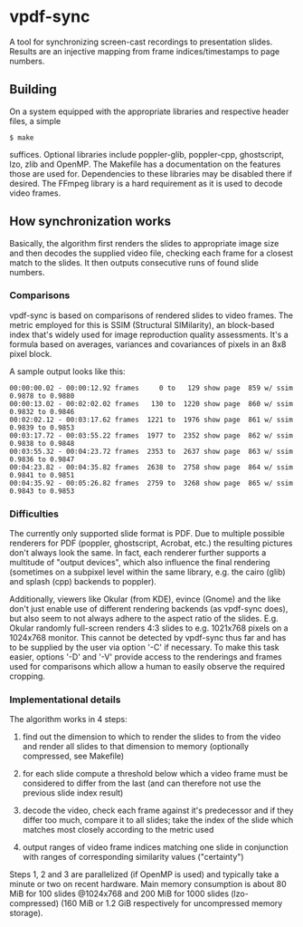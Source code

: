 # vpdf-sync
A tool for synchronizing screen-cast recordings to presentation slides.
Results are an injective mapping from frame indices/timestamps to page numbers.

## Building
On a system equipped with the appropriate libraries and respective header files,
a simple

	$ make

suffices. Optional libraries include poppler-glib, poppler-cpp, ghostscript, lzo,
zlib and OpenMP. The Makefile has a documentation on the features those are used
for. Dependencies to these libraries may be disabled there if desired. The FFmpeg
library is a hard requirement as it is used to decode video frames.

## How synchronization works
Basically, the algorithm first renders the slides to appropriate image size and
then decodes the supplied video file, checking each frame for a closest match to
the slides. It then outputs consecutive runs of found slide numbers.

### Comparisons
vpdf-sync is based on comparisons of rendered slides to video frames. The metric
employed for this is SSIM (Structural SIMilarity), an block-based index that's
widely used for image reproduction quality assessments. It's a formula based on
averages, variances and covariances of pixels in an 8x8 pixel block.

A sample output looks like this:

	00:00:00.02 - 00:00:12.92 frames     0 to   129 show page  859 w/ ssim 0.9878 to 0.9880
	00:00:13.02 - 00:02:02.02 frames   130 to  1220 show page  860 w/ ssim 0.9832 to 0.9846
	00:02:02.12 - 00:03:17.62 frames  1221 to  1976 show page  861 w/ ssim 0.9839 to 0.9853
	00:03:17.72 - 00:03:55.22 frames  1977 to  2352 show page  862 w/ ssim 0.9838 to 0.9848
	00:03:55.32 - 00:04:23.72 frames  2353 to  2637 show page  863 w/ ssim 0.9836 to 0.9847
	00:04:23.82 - 00:04:35.82 frames  2638 to  2758 show page  864 w/ ssim 0.9841 to 0.9851
	00:04:35.92 - 00:05:26.82 frames  2759 to  3268 show page  865 w/ ssim 0.9843 to 0.9853

### Difficulties
The currently only supported slide format is PDF. Due to multiple possible
renderers for PDF (poppler, ghostscript, Acrobat, etc.) the resulting pictures
don't always look the same. In fact, each renderer further supports a multitude
of "output devices", which also influence the final rendering (sometimes on a
subpixel level within the same library, e.g. the cairo (glib) and splash (cpp)
backends to poppler).

Additionally, viewers like Okular (from KDE), evince (Gnome) and the like don't
just enable use of different rendering backends (as vpdf-sync does), but also
seem to not always adhere to the aspect ratio of the slides. E.g. Okular
randomly full-screen renders 4:3 slides to e.g. 1021x768 pixels on a 1024x768
monitor. This cannot be detected by vpdf-sync thus far and has to be supplied
by the user via option '-C' if necessary. To make this task easier, options
'-D' and '-V' provide access to the renderings and frames used for comparisons
which allow a human to easily observe the required cropping.

### Implementational details
The algorithm works in 4 steps:

1. find out the dimension to which to render the slides to from the video
   and render all slides to that dimension to memory (optionally compressed,
   see Makefile)

2. for each slide compute a threshold below which a video frame must be
   considered to differ from the last (and can therefore not use the previous
   slide index result)

3. decode the video, check each frame against it's predecessor and if they
   differ too much, compare it to all slides; take the index of the slide
   which matches most closely according to the metric used

4. output ranges of video frame indices matching one slide in conjunction
   with ranges of corresponding similarity values ("certainty")

Steps 1, 2 and 3 are parallelized (if OpenMP is used) and typically take a
minute or two on recent hardware. Main memory consumption is about 80 MiB
for 100 slides @1024x768 and 200 MiB for 1000 slides (lzo-compressed) (160
MiB or 1.2 GiB respectively for uncompressed memory storage).
